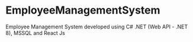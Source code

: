 # EmployeeManagementSystem
Employee Management System developed using  C# .NET (Web API - .NET 8), MSSQL and React Js
